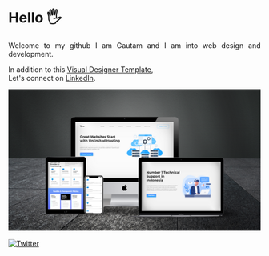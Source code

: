 # Hello 🖐️
<p align="justify"> 
Welcome to my github
I am Gautam and I am into web design and development.
</p>
<p>
In addition to this <a href="https://visual-designerz.netlify.app/">Visual Designer Template</a>,<br/> Let's connect on <a href="https://www.linkedin.com/in/webdev-gautam/">LinkedIn</a>.
</p>

![Design View](https://github.com/gautamnath-in/hosting_services/blob/main/assets/Design-hosting.png)

[![Twitter](https://img.shields.io/twitter/url?style=social&url=https%3A%2F%2Fvisual-designerz.netlify.app%2F)](https://twitter.com/intent/tweet?text=Wow:&url=https%3A%2F%2Fvisual-designerz.netlify.app%2F)
